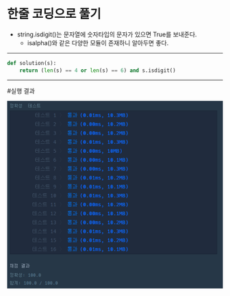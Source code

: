 # 한줄 코딩으로 풀기

- string.isdigit()는 문자열에 숫자타입의 문자가 있으면 True를 보내준다.
  - isalpha()와 같은 다양한 모듈이 존재하니 알아두면 좋다.

<hr>

```python
def solution(s):
    return (len(s) == 4 or len(s) == 6) and s.isdigit()
```

<hr>

#실행 결과

![img.png](img.png)